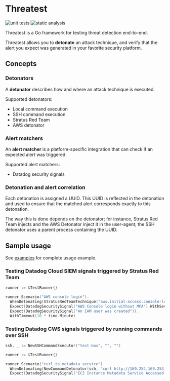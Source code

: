 # Threatest

![unit tests](https://github.com/DataDog/threatest/actions/workflows/test.yml/badge.svg)
![static analysis](https://github.com/DataDog/threatest/actions/workflows/static-analysis.yml/badge.svg)

Threatest is a Go framework for testing threat detection end-to-end.

Threatest allows you to **detonate** an attack technique, and verify that the alert you expect was generated in your favorite security platform.
## Concepts

### Detonators

A **detonator** describes how and where an attack technique is executed.

Supported detonators:
* Local command execution
* SSH command execution
* Stratus Red Team
* AWS detonator

### Alert matchers

An **alert matcher** is a platform-specific integration that can check if an expected alert was triggered.

Supported alert matchers:
* Datadog security signals

### Detonation and alert correlation

Each detonation is assigned a UUID. This UUID is reflected in the detonation and used to ensure that the matched alert corresponds exactly to this detonation.

The way this is done depends on the detonator; for instance, Stratus Red Team injects and the AWS Detonator inject it in the user-agent; the SSH detonator uses a parent process containing the UUID.

## Sample usage

See [examples](./examples) for complete usage example.

### Testing Datadog Cloud SIEM signals triggered by Stratus Red Team

```go
runner := &TestRunner{}

runner.Scenario("AWS console login").
  WhenDetonating(StratusRedTeamTechnique("aws.initial-access.console-login-without-mfa")).
  Expect(DatadogSecuritySignal("AWS Console login without MFA").WithSeverity("medium")).
  Expect(DatadogSecuritySignal("An IAM user was created")).
  WithTimeout(10 * time.Minute)
```

### Testing Datadog CWS signals triggered by running commands over SSH

```go
ssh, _ := NewSSHCommandExecutor("test-box", "", "")

runner := &TestRunner{}

runner.Scenario("curl to metadata service").
  WhenDetonating(NewCommandDetonator(ssh, "curl http://169.254.169.254 --connect-timeout 5")).
  Expect(DatadogSecuritySignal("EC2 Instance Metadata Service Accessed via Network Utility"))
```
